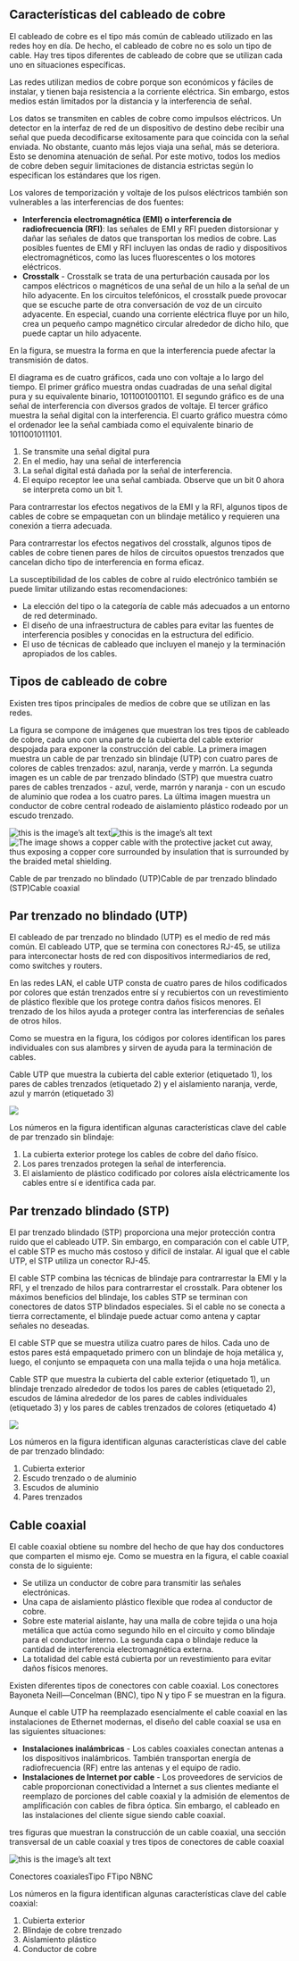 ## Características del cableado de cobre

El cableado de cobre es el tipo más común de cableado utilizado en las redes hoy en día. De hecho, el cableado de cobre no es solo un tipo de cable. Hay tres tipos diferentes de cableado de cobre que se utilizan cada uno en situaciones específicas.

Las redes utilizan medios de cobre porque son económicos y fáciles de instalar, y tienen baja resistencia a la corriente eléctrica. Sin embargo, estos medios están limitados por la distancia y la interferencia de señal.

Los datos se transmiten en cables de cobre como impulsos eléctricos. Un detector en la interfaz de red de un dispositivo de destino debe recibir una señal que pueda decodificarse exitosamente para que coincida con la señal enviada. No obstante, cuanto más lejos viaja una señal, más se deteriora. Esto se denomina atenuación de señal. Por este motivo, todos los medios de cobre deben seguir limitaciones de distancia estrictas según lo especifican los estándares que los rigen.

Los valores de temporización y voltaje de los pulsos eléctricos también son vulnerables a las interferencias de dos fuentes:

-   **Interferencia electromagnética (EMI) o interferencia de radiofrecuencia (RFI)**: las señales de EMI y RFI pueden distorsionar y dañar las señales de datos que transportan los medios de cobre. Las posibles fuentes de EMI y RFI incluyen las ondas de radio y dispositivos electromagnéticos, como las luces fluorescentes o los motores eléctricos.
-   **Crosstalk** - Crosstalk se trata de una perturbación causada por los campos eléctricos o magnéticos de una señal de un hilo a la señal de un hilo adyacente. En los circuitos telefónicos, el crosstalk puede provocar que se escuche parte de otra conversación de voz de un circuito adyacente. En especial, cuando una corriente eléctrica fluye por un hilo, crea un pequeño campo magnético circular alrededor de dicho hilo, que puede captar un hilo adyacente.

En la figura, se muestra la forma en que la interferencia puede afectar la transmisión de datos.

El diagrama es de cuatro gráficos, cada uno con voltaje a lo largo del tiempo. El primer gráfico muestra ondas cuadradas de una señal digital pura y su equivalente binario, 1011001001101. El segundo gráfico es de una señal de interferencia con diversos grados de voltaje. El tercer gráfico muestra la señal digital con la interferencia. El cuarto gráfico muestra cómo el ordenador lee la señal cambiada como el equivalente binario de 1011001011101.

1.  Se transmite una señal digital pura
2.  En el medio, hay una señal de interferencia
3.  La señal digital está dañada por la señal de interferencia.
4.  El equipo receptor lee una señal cambiada. Observe que un bit 0 ahora se interpreta como un bit 1.

Para contrarrestar los efectos negativos de la EMI y la RFI, algunos tipos de cables de cobre se empaquetan con un blindaje metálico y requieren una conexión a tierra adecuada.

Para contrarrestar los efectos negativos del crosstalk, algunos tipos de cables de cobre tienen pares de hilos de circuitos opuestos trenzados que cancelan dicho tipo de interferencia en forma eficaz.

La susceptibilidad de los cables de cobre al ruido electrónico también se puede limitar utilizando estas recomendaciones:

-   La elección del tipo o la categoría de cable más adecuados a un entorno de red determinado.
-   El diseño de una infraestructura de cables para evitar las fuentes de interferencia posibles y conocidas en la estructura del edificio.
-   El uso de técnicas de cableado que incluyen el manejo y la terminación apropiados de los cables.

## Tipos de cableado de cobre

Existen tres tipos principales de medios de cobre que se utilizan en las redes.

La figura se compone de imágenes que muestran los tres tipos de cableado de cobre, cada uno con una parte de la cubierta del cable exterior despojada para exponer la construcción del cable. La primera imagen muestra un cable de par trenzado sin blindaje (UTP) con cuatro pares de colores de cables trenzados: azul, naranja, verde y marrón. La segunda imagen es un cable de par trenzado blindado (STP) que muestra cuatro pares de cables trenzados - azul, verde, marrón y naranja - con un escudo de aluminio que rodea a los cuatro pares. La última imagen muestra un conductor de cobre central rodeado de aislamiento plástico rodeado por un escudo trenzado.

![this is the image’s alt text](https://contenthub.netacad.com/courses/itn-dl/aeece082-34fa-11eb-ad9a-f74babed41a6/af202582-34fa-11eb-ad9a-f74babed41a6/assets/2dd80184-1c25-11ea-81a0-ffc2c49b96bc.png)![this is the image’s alt text](https://contenthub.netacad.com/courses/itn-dl/aeece082-34fa-11eb-ad9a-f74babed41a6/af202582-34fa-11eb-ad9a-f74babed41a6/assets/2dd82890-1c25-11ea-81a0-ffc2c49b96bc.png)![The image shows a copper cable with the protective jacket cut away, thus exposing a copper core surrounded by insulation that is surrounded by the braided metal shielding.](https://contenthub.netacad.com/courses/itn-dl/aeece082-34fa-11eb-ad9a-f74babed41a6/af202582-34fa-11eb-ad9a-f74babed41a6/assets/2dd82891-1c25-11ea-81a0-ffc2c49b96bc.png)

Cable de par trenzado no blindado (UTP)Cable de par trenzado blindado (STP)Cable coaxial

## Par trenzado no blindado (UTP)

El cableado de par trenzado no blindado (UTP) es el medio de red más común. El cableado UTP, que se termina con conectores RJ-45, se utiliza para interconectar hosts de red con dispositivos intermediarios de red, como switches y routers.

En las redes LAN, el cable UTP consta de cuatro pares de hilos codificados por colores que están trenzados entre sí y recubiertos con un revestimiento de plástico flexible que los protege contra daños físicos menores. El trenzado de los hilos ayuda a proteger contra las interferencias de señales de otros hilos.

Como se muestra en la figura, los códigos por colores identifican los pares individuales con sus alambres y sirven de ayuda para la terminación de cables.

Cable UTP que muestra la cubierta del cable exterior (etiquetado 1), los pares de cables trenzados (etiquetado 2) y el aislamiento naranja, verde, azul y marrón (etiquetado 3)

![](https://contenthub.netacad.com/courses/itn-dl/aeece082-34fa-11eb-ad9a-f74babed41a6/af202582-34fa-11eb-ad9a-f74babed41a6/assets/2dd84fa3-1c25-11ea-81a0-ffc2c49b96bc.jpg)

Los números en la figura identifican algunas características clave del cable de par trenzado sin blindaje:

1.  La cubierta exterior protege los cables de cobre del daño físico.
2.  Los pares trenzados protegen la señal de interferencia.
3.  El aislamiento de plástico codificado por colores aísla eléctricamente los cables entre sí e identifica cada par.

## Par trenzado blindado (STP)

El par trenzado blindado (STP) proporciona una mejor protección contra ruido que el cableado UTP. Sin embargo, en comparación con el cable UTP, el cable STP es mucho más costoso y difícil de instalar. Al igual que el cable UTP, el STP utiliza un conector RJ-45.

El cable STP combina las técnicas de blindaje para contrarrestar la EMI y la RFI, y el trenzado de hilos para contrarrestar el crosstalk. Para obtener los máximos beneficios del blindaje, los cables STP se terminan con conectores de datos STP blindados especiales. Si el cable no se conecta a tierra correctamente, el blindaje puede actuar como antena y captar señales no deseadas.

El cable STP que se muestra utiliza cuatro pares de hilos. Cada uno de estos pares está empaquetado primero con un blindaje de hoja metálica y, luego, el conjunto se empaqueta con una malla tejida o una hoja metálica.

Cable STP que muestra la cubierta del cable exterior (etiquetado 1), un blindaje trenzado alrededor de todos los pares de cables (etiquetado 2), escudos de lámina alrededor de los pares de cables individuales (etiquetado 3) y los pares de cables trenzados de colores (etiquetado 4)

![](https://contenthub.netacad.com/courses/itn-dl/aeece082-34fa-11eb-ad9a-f74babed41a6/af202582-34fa-11eb-ad9a-f74babed41a6/assets/2dd89dc2-1c25-11ea-81a0-ffc2c49b96bc.jpg)

Los números en la figura identifican algunas características clave del cable de par trenzado blindado:

1.  Cubierta exterior
2.  Escudo trenzado o de aluminio
3.  Escudos de aluminio
4.  Pares trenzados

## Cable coaxial

El cable coaxial obtiene su nombre del hecho de que hay dos conductores que comparten el mismo eje. Como se muestra en la figura, el cable coaxial consta de lo siguiente:

-   Se utiliza un conductor de cobre para transmitir las señales electrónicas.
-   Una capa de aislamiento plástico flexible que rodea al conductor de cobre.
-   Sobre este material aislante, hay una malla de cobre tejida o una hoja metálica que actúa como segundo hilo en el circuito y como blindaje para el conductor interno. La segunda capa o blindaje reduce la cantidad de interferencia electromagnética externa.
-   La totalidad del cable está cubierta por un revestimiento para evitar daños físicos menores.

Existen diferentes tipos de conectores con cable coaxial. Los conectores Bayoneta Neill—Concelman (BNC), tipo N y tipo F se muestran en la figura.

Aunque el cable UTP ha reemplazado esencialmente el cable coaxial en las instalaciones de Ethernet modernas, el diseño del cable coaxial se usa en las siguientes situaciones:

-   **Instalaciones inalámbricas** - Los cables coaxiales conectan antenas a los dispositivos inalámbricos. También transportan energía de radiofrecuencia (RF) entre las antenas y el equipo de radio.
-   **Instalaciones de Internet por cable** - Los proveedores de servicios de cable proporcionan conectividad a Internet a sus clientes mediante el reemplazo de porciones del cable coaxial y la admisión de elementos de amplificación con cables de fibra óptica. Sin embargo, el cableado en las instalaciones del cliente sigue siendo cable coaxial.

tres figuras que muestran la construcción de un cable coaxial, una sección transversal de un cable coaxial y tres tipos de conectores de cable coaxial

![this is the image’s alt text](https://contenthub.netacad.com/courses/itn-dl/aeece082-34fa-11eb-ad9a-f74babed41a6/af202582-34fa-11eb-ad9a-f74babed41a6/assets/2dd8c4d3-1c25-11ea-81a0-ffc2c49b96bc.jpg)

Conectores coaxialesTipo FTipo NBNC

Los números en la figura identifican algunas características clave del cable coaxial:

1.  Cubierta exterior
2.  Blindaje de cobre trenzado
3.  Aislamiento plástico
4.  Conductor de cobre